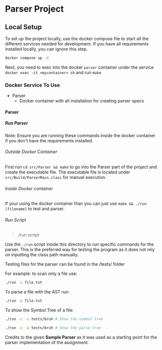 # Parser Project

## Local Setup
To set up the project locally, use the docker compose file to start all the different services needed for development. If you have all requirements installed locally, you can ignore this step.

```bash
docker compose up -d
```

Next, you need to exec into the docker `parser` container under the service `docker exec -it <mycontainer> sh` and run `make`

### Docker Service To Use
- Parser
  - Docker container with all installation for creating parser specs

#### Parser

##### Run Parser

Note: Ensure you are running these commands inside the docker container if you don't have the requirements installed.

###### Outside Docker Container
First run `cd src/Parser && make` to go into the Parser part of the project and create the executable file. The executable file is located under `src/Build/ParserMain.class` for manual execution.

###### Inside Docker container
If your using the docker container than you can just use `make && ./run [filename]` to test and parser.

###### Run Script

> ./run script

Use the `./run` script inside this directory to run specific commands for the parser. This is the preferred way for testing the program as it does not rely on inputting the class path manually.

Testing files for the parser can be found in the /tests/ folder

For example: to scan only a file use:

```bash
./run -s file.txt
```

To parse a file with the AST run:

```bash
./run -p file.txt
```

To show the Symbol Tree of a file:
```bash
./run -c -s tests/bruh # Show the symbol tree

./run -c -a tests/bruh # Show the parse tree
```

Credits to the given **Sample Parser** as it was used as a starting point for the parser implementation of the assignment.
